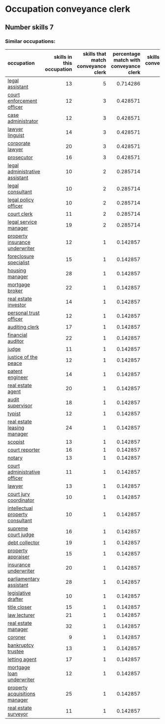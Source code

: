 # Occupation conveyance clerk
## Number skills 7
### Similar occupations:
| occupation                                                              |   skills in this occupation |   skills that match conveyance clerk |   percentage match with conveyance clerk |   skills not in conveyance clerk |
|:------------------------------------------------------------------------|----------------------------:|-------------------------------------:|-----------------------------------------:|---------------------------------:|
| [legal assistant](legal_assistant.md)                                   |                          13 |                                    5 |                                 0.714286 |                                8 |
| [court enforcement officer](court_enforcement_officer.md)               |                          12 |                                    3 |                                 0.428571 |                                9 |
| [case administrator](case_administrator.md)                             |                          12 |                                    3 |                                 0.428571 |                                9 |
| [lawyer linguist](lawyer_linguist.md)                                   |                          14 |                                    3 |                                 0.428571 |                               11 |
| [corporate lawyer](corporate_lawyer.md)                                 |                          20 |                                    3 |                                 0.428571 |                               17 |
| [prosecutor](prosecutor.md)                                             |                          16 |                                    3 |                                 0.428571 |                               13 |
| [legal administrative assistant](legal_administrative_assistant.md)     |                          10 |                                    2 |                                 0.285714 |                                8 |
| [legal consultant](legal_consultant.md)                                 |                          10 |                                    2 |                                 0.285714 |                                8 |
| [legal policy officer](legal_policy_officer.md)                         |                          10 |                                    2 |                                 0.285714 |                                8 |
| [court clerk](court_clerk.md)                                           |                          11 |                                    2 |                                 0.285714 |                                9 |
| [legal service manager](legal_service_manager.md)                       |                          19 |                                    2 |                                 0.285714 |                               17 |
| [property insurance underwriter](property_insurance_underwriter.md)     |                          12 |                                    1 |                                 0.142857 |                               11 |
| [foreclosure specialist](foreclosure_specialist.md)                     |                          15 |                                    1 |                                 0.142857 |                               14 |
| [housing manager](housing_manager.md)                                   |                          28 |                                    1 |                                 0.142857 |                               27 |
| [mortgage broker](mortgage_broker.md)                                   |                          22 |                                    1 |                                 0.142857 |                               21 |
| [real estate investor](real_estate_investor.md)                         |                          14 |                                    1 |                                 0.142857 |                               13 |
| [personal trust officer](personal_trust_officer.md)                     |                          12 |                                    1 |                                 0.142857 |                               11 |
| [auditing clerk](auditing_clerk.md)                                     |                          17 |                                    1 |                                 0.142857 |                               16 |
| [financial auditor](financial_auditor.md)                               |                          22 |                                    1 |                                 0.142857 |                               21 |
| [judge](judge.md)                                                       |                          11 |                                    1 |                                 0.142857 |                               10 |
| [justice of the peace](justice_of_the_peace.md)                         |                          12 |                                    1 |                                 0.142857 |                               11 |
| [patent engineer](patent_engineer.md)                                   |                          14 |                                    1 |                                 0.142857 |                               13 |
| [real estate agent](real_estate_agent.md)                               |                          20 |                                    1 |                                 0.142857 |                               19 |
| [audit supervisor](audit_supervisor.md)                                 |                          18 |                                    1 |                                 0.142857 |                               17 |
| [typist](typist.md)                                                     |                          12 |                                    1 |                                 0.142857 |                               11 |
| [real estate leasing manager](real_estate_leasing_manager.md)           |                          24 |                                    1 |                                 0.142857 |                               23 |
| [scopist](scopist.md)                                                   |                          13 |                                    1 |                                 0.142857 |                               12 |
| [court reporter](court_reporter.md)                                     |                          16 |                                    1 |                                 0.142857 |                               15 |
| [notary](notary.md)                                                     |                          13 |                                    1 |                                 0.142857 |                               12 |
| [court administrative officer](court_administrative_officer.md)         |                          11 |                                    1 |                                 0.142857 |                               10 |
| [lawyer](lawyer.md)                                                     |                          13 |                                    1 |                                 0.142857 |                               12 |
| [court jury coordinator](court_jury_coordinator.md)                     |                          10 |                                    1 |                                 0.142857 |                                9 |
| [intellectual property consultant](intellectual_property_consultant.md) |                          10 |                                    1 |                                 0.142857 |                                9 |
| [supreme court judge](supreme_court_judge.md)                           |                          16 |                                    1 |                                 0.142857 |                               15 |
| [debt collector](debt_collector.md)                                     |                          19 |                                    1 |                                 0.142857 |                               18 |
| [property appraiser](property_appraiser.md)                             |                          15 |                                    1 |                                 0.142857 |                               14 |
| [insurance underwriter](insurance_underwriter.md)                       |                          20 |                                    1 |                                 0.142857 |                               19 |
| [parliamentary assistant](parliamentary_assistant.md)                   |                          28 |                                    1 |                                 0.142857 |                               27 |
| [legislative drafter](legislative_drafter.md)                           |                          10 |                                    1 |                                 0.142857 |                                9 |
| [title closer](title_closer.md)                                         |                          15 |                                    1 |                                 0.142857 |                               14 |
| [law lecturer](law_lecturer.md)                                         |                          21 |                                    1 |                                 0.142857 |                               20 |
| [real estate manager](real_estate_manager.md)                           |                          32 |                                    1 |                                 0.142857 |                               31 |
| [coroner](coroner.md)                                                   |                           9 |                                    1 |                                 0.142857 |                                8 |
| [bankruptcy trustee](bankruptcy_trustee.md)                             |                          13 |                                    1 |                                 0.142857 |                               12 |
| [letting agent](letting_agent.md)                                       |                          17 |                                    1 |                                 0.142857 |                               16 |
| [mortgage loan underwriter](mortgage_loan_underwriter.md)               |                          12 |                                    1 |                                 0.142857 |                               11 |
| [property acquisitions manager](property_acquisitions_manager.md)       |                          25 |                                    1 |                                 0.142857 |                               24 |
| [real estate surveyor](real_estate_surveyor.md)                         |                          11 |                                    1 |                                 0.142857 |                               10 |

